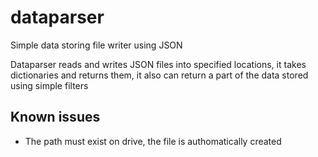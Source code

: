 # dataparser
Simple data storing file writer using JSON

Dataparser reads and writes JSON files into specified locations,
it takes dictionaries and returns them, it also can return a part of the data stored
using simple filters

## Known issues
- The path must exist on drive, the file is authomatically created
